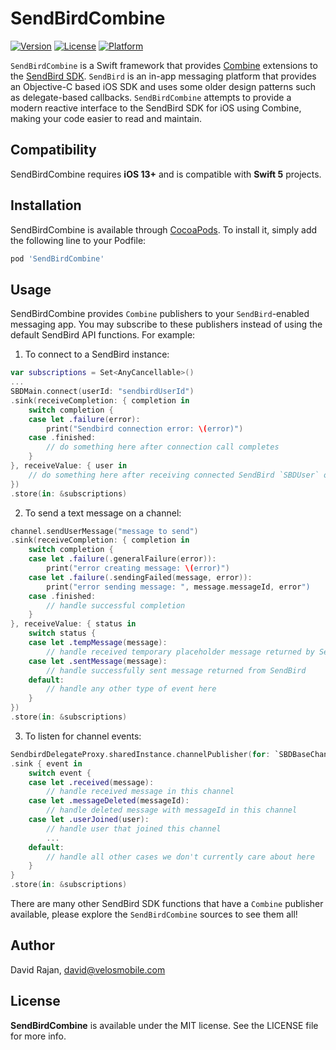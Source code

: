 # SendBirdCombine

[![Version](https://img.shields.io/cocoapods/v/SendBirdCombine.svg?style=flat)](https://cocoapods.org/pods/SendBirdCombine)
[![License](https://img.shields.io/cocoapods/l/SendBirdCombine.svg?style=flat)](https://cocoapods.org/pods/SendBirdCombine)
[![Platform](https://img.shields.io/cocoapods/p/SendBirdCombine.svg?style=flat)](https://cocoapods.org/pods/SendBirdCombine)

`SendBirdCombine` is a Swift framework that provides [Combine](https://developer.apple.com/documentation/combine) extensions to the [SendBird SDK](https://github.com/sendbird/sendbird-ios-framework). `SendBird` is an in-app messaging platform that provides an Objective-C based iOS SDK and uses some older design patterns such as delegate-based callbacks. `SendBirdCombine` attempts to provide a modern reactive interface to the SendBird SDK for iOS using Combine, making your code easier to read and maintain.

## Compatibility

SendBirdCombine requires **iOS 13+** and is compatible with **Swift 5** projects.

## Installation

SendBirdCombine is available through [CocoaPods](https://cocoapods.org). To install
it, simply add the following line to your Podfile:

```ruby
pod 'SendBirdCombine'
```

## Usage

SendBirdCombine provides `Combine` publishers to your `SendBird`-enabled messaging app. You may subscribe to these publishers instead of using the default SendBird API functions. For example: 

1. To connect to a SendBird instance:
```swift 
var subscriptions = Set<AnyCancellable>()
...
SBDMain.connect(userId: "sendbirdUserId")
.sink(receiveCompletion: { completion in
    switch completion {
    case let .failure(error):
        print("Sendbird connection error: \(error)")
    case .finished:
        // do something here after connection call completes
    }
}, receiveValue: { user in
    // do something here after receiving connected SendBird `SBDUser` object
})
.store(in: &subscriptions)
```

2. To send a text message on a channel:
```swift
channel.sendUserMessage("message to send")
.sink(receiveCompletion: { completion in
    switch completion {
    case let .failure(.generalFailure(error)):
        print("error creating message: \(error)")
    case let .failure(.sendingFailed(message, error)):
        print("error sending message: ", message.messageId, error")
    case .finished:
        // handle successful completion
    }
}, receiveValue: { status in
    switch status {
    case let .tempMessage(message):
        // handle received temporary placeholder message returned by SendBird
    case let .sentMessage(message):
        // handle successfully sent message returned from SendBird
    default:
        // handle any other type of event here
    }
})
.store(in: &subscriptions)
```

3. To listen for channel events:
```swift
SendbirdDelegateProxy.sharedInstance.channelPublisher(for: `SBDBaseChannel instance`)
.sink { event in
    switch event {
    case let .received(message):
        // handle received message in this channel
    case let .messageDeleted(messageId):
        // handle deleted message with messageId in this channel
    case let .userJoined(user):
        // handle user that joined this channel
        ...
    default:
        // handle all other cases we don't currently care about here
    }
}
.store(in: &subscriptions)
```

There are many other SendBird SDK functions that have a `Combine` publisher available, please explore the `SendBirdCombine` sources to see them all!

## Author

David Rajan, david@velosmobile.com

## License

**SendBirdCombine** is available under the MIT license. See the LICENSE file for more info.
